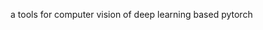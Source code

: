 <!--
@File: README.md
@Author: Keith 
@Time: 2022/03/23 15:55:44
@Contact: 956744413@qq.com
-->

a tools for computer vision of deep learning based pytorch
